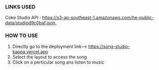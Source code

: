 ### LINKS USED

Coke Studio API : https://s3-ap-southeast-1.amazonaws.com/he-public-data/studiod9c0baf.json,

### HOW TO USE

1. Directly go to the deployment link--> https://song-studio-kappa.vercel.app
2. Select the layout to access the song
3. Click on a perticular song ans listen to music
